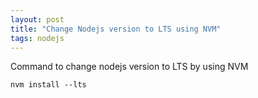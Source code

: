 ```yaml
---
layout: post
title: "Change Nodejs version to LTS using NVM"
tags: nodejs
---
```


Command to change nodejs version to LTS by using NVM

`nvm install --lts`